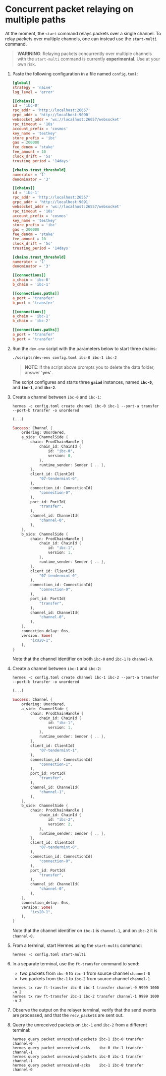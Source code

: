 # Concurrent packet relaying on multiple paths 
At the moment, the `start` command relays packets over a single channel.
To relay packets over multiple channels, one can instead use the `start-multi` command.

> __WARINING__: Relaying packets concurrently over multiple channels with the
> `start-multi` command is currently __experimental__. Use at your own risk.

1. Paste the following configuration in a file named `config.toml`:

    ```toml
    [global]
    strategy = 'naive'
    log_level = 'error'

    [[chains]]
    id = 'ibc-0'
    rpc_addr = 'http://localhost:26657'
    grpc_addr = 'http://localhost:9090'
    websocket_addr = 'ws://localhost:26657/websocket'
    rpc_timeout = '10s'
    account_prefix = 'cosmos'
    key_name = 'testkey'
    store_prefix = 'ibc'
    gas = 200000
    fee_denom = 'stake'
    fee_amount = 10
    clock_drift = '5s'
    trusting_period = '14days'

    [chains.trust_threshold]
    numerator = '1'
    denominator = '3'

    [[chains]]
    id = 'ibc-1'
    rpc_addr = 'http://localhost:26557'
    grpc_addr = 'http://localhost:9091'
    websocket_addr = 'ws://localhost:26557/websocket'
    rpc_timeout = '10s'
    account_prefix = 'cosmos'
    key_name = 'testkey'
    store_prefix = 'ibc'
    gas = 200000
    fee_denom = 'stake'
    fee_amount = 10
    clock_drift = '5s'
    trusting_period = '14days'

    [chains.trust_threshold]
    numerator = '1'
    denominator = '3'

    [[connections]]
    a_chain = 'ibc-0'
    b_chain = 'ibc-1'

    [[connections.paths]]
    a_port = 'transfer'
    b_port = 'transfer'

    [[connections]]
    a_chain = 'ibc-1'
    b_chain = 'ibc-2'

    [[connections.paths]]
    a_port = 'transfer'
    b_port = 'transfer'
    ```

2. Run the `dev-env` script with the parameters below to start three chains:

    ```bash
    ./scripts/dev-env config.toml ibc-0 ibc-1 ibc-2
    ```

    > __NOTE__: If the script above prompts you to delete the data folder, answer __'yes'__.

    The script configures and starts three __`gaiad`__ instances, named __`ibc-0`__, and __`ibc-1`__, and __`ibc-2`__.

4. Create a channel between `ibc-0` and `ibc-1`:

    ```shell
    hermes -c config.toml create channel ibc-0 ibc-1 --port-a transfer --port-b transfer -o unordered
    ```

    ```rust
    (...)

    Success: Channel {
        ordering: Unordered,
        a_side: ChannelSide {
            chain: ProdChainHandle {
                chain_id: ChainId {
                    id: "ibc-0",
                    version: 0,
                },
                runtime_sender: Sender { .. },
            },
            client_id: ClientId(
                "07-tendermint-0",
            ),
            connection_id: ConnectionId(
                "connection-0",
            ),
            port_id: PortId(
                "transfer",
            ),
            channel_id: ChannelId(
                "channel-0",
            ),
        },
        b_side: ChannelSide {
            chain: ProdChainHandle {
                chain_id: ChainId {
                    id: "ibc-1",
                    version: 1,
                },
                runtime_sender: Sender { .. },
            },
            client_id: ClientId(
                "07-tendermint-0",
            ),
            connection_id: ConnectionId(
                "connection-0",
            ),
            port_id: PortId(
                "transfer",
            ),
            channel_id: ChannelId(
                "channel-0",
            ),
        },
        connection_delay: 0ns,
        version: Some(
            "ics20-1",
        ),
    }
    ```

    Note that the channel identifier on both `ibc-0` and `ibc-1` is `channel-0`.

5. Create a channel between `ibc-1` and `ibc-2`:

    ```shell
    hermes -c config.toml create channel ibc-1 ibc-2 --port-a transfer --port-b transfer -o unordered
    ```

    ```rust
    (...)

    Success: Channel {
        ordering: Unordered,
        a_side: ChannelSide {
            chain: ProdChainHandle {
                chain_id: ChainId {
                    id: "ibc-1",
                    version: 1,
                },
                runtime_sender: Sender { .. },
            },
            client_id: ClientId(
                "07-tendermint-1",
            ),
            connection_id: ConnectionId(
                "connection-1",
            ),
            port_id: PortId(
                "transfer",
            ),
            channel_id: ChannelId(
                "channel-1",
            ),
        },
        b_side: ChannelSide {
            chain: ProdChainHandle {
                chain_id: ChainId {
                    id: "ibc-2",
                    version: 2,
                },
                runtime_sender: Sender { .. },
            },
            client_id: ClientId(
                "07-tendermint-0",
            ),
            connection_id: ConnectionId(
                "connection-0",
            ),
            port_id: PortId(
                "transfer",
            ),
            channel_id: ChannelId(
                "channel-0",
            ),
        },
        connection_delay: 0ns,
        version: Some(
            "ics20-1",
        ),
    }
    ```

    Note that the channel identifier on `ibc-1` is `channel-1`, and on `ibc-2` it is `channel-0`.

3. From a terminal, start Hermes using the `start-multi` command:

    ```shell
    hermes -c config.toml start-multi
    ```

4. In a separate terminal, use the `ft-transfer` command to send:

    - two packets from `ibc-0` to `ibc-1` from source channel `channel-0`
    - two packets from `ibc-1` to `ibc-2` from source channel `channel-1`

    ```shell
    hermes tx raw ft-transfer ibc-0 ibc-1 transfer channel-0 9999 1000 -n 2
    hermes tx raw ft-transfer ibc-1 ibc-2 transfer channel-1 9999 1000 -n 2
    ```

5. Observe the output on the relayer terminal, verify that the send events are processed, and that the `recv_packet`s are sent out.

5. Query the unreceived packets on `ibc-1` and `ibc-2` from a different terminal:

    ```shell
    hermes query packet unreceived-packets ibc-1 ibc-0 transfer channel-0
    hermes query packet unreceived-acks    ibc-0 ibc-1 transfer channel-1
    hermes query packet unreceived-packets ibc-0 ibc-1 transfer channel-1
    hermes query packet unreceived-acks    ibc-1 ibc-0 transfer channel-0
    ```

